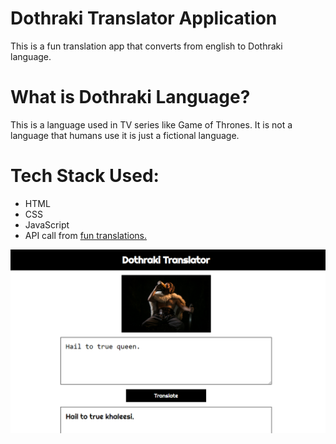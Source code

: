 <h1>Dothraki Translator Application</h1>
This is a fun translation app that converts from english to Dothraki language.

<h1>What is Dothraki Language?</h1>
This is a language used in TV series like Game of Thrones. It is not a language that humans use it is just a fictional language.

<h1>Tech Stack Used:</h1>
<ul>
    <li>HTML</li>
    <li>CSS</li>
    <li>JavaScript</li>
    <li>API call from <a href="https://funtranslations.com/dothraki">fun translations.</a></li>
</ul>

<img src="/images/DothrakiTranslator1.PNG">